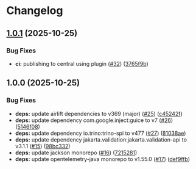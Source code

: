 # Changelog

## [1.0.1](https://github.com/baptistegh/trino-http-group-provider/compare/v1.0.0...v1.0.1) (2025-10-25)


### Bug Fixes

* **ci:** publishing to central using plugin ([#32](https://github.com/baptistegh/trino-http-group-provider/issues/32)) ([3765f9b](https://github.com/baptistegh/trino-http-group-provider/commit/3765f9b871ee0e7bc945926c4b8a04a67ee35b23))

## 1.0.0 (2025-10-25)


### Bug Fixes

* **deps:** update airlift dependencies to v369 (major) ([#25](https://github.com/baptistegh/trino-http-group-provider/issues/25)) ([c45242f](https://github.com/baptistegh/trino-http-group-provider/commit/c45242f25c9ce69d2cda8cbd10e40388e53daf43))
* **deps:** update dependency com.google.inject:guice to v7 ([#26](https://github.com/baptistegh/trino-http-group-provider/issues/26)) ([5146f08](https://github.com/baptistegh/trino-http-group-provider/commit/5146f087fa30f1f00639af2c5e630684ca3b3f04))
* **deps:** update dependency io.trino:trino-spi to v477 ([#27](https://github.com/baptistegh/trino-http-group-provider/issues/27)) ([81038ae](https://github.com/baptistegh/trino-http-group-provider/commit/81038ae7fa625d29e30a2c4bd038c4be0333b055))
* **deps:** update dependency jakarta.validation:jakarta.validation-api to v3.1.1 ([#15](https://github.com/baptistegh/trino-http-group-provider/issues/15)) ([98bc332](https://github.com/baptistegh/trino-http-group-provider/commit/98bc3325219b23002dfc860328679fa0743f17d9))
* **deps:** update jackson monorepo ([#16](https://github.com/baptistegh/trino-http-group-provider/issues/16)) ([7215281](https://github.com/baptistegh/trino-http-group-provider/commit/721528129b7c8c0b88d8c1303a2d266647831724))
* **deps:** update opentelemetry-java monorepo to v1.55.0 ([#17](https://github.com/baptistegh/trino-http-group-provider/issues/17)) ([def9ffb](https://github.com/baptistegh/trino-http-group-provider/commit/def9ffbe28383d6f72546ee07210afa0ce901cdf))
